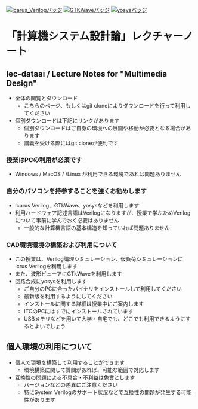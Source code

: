 [![Icarus_Verilogバッジ](https://img.shields.io/badge/Icarus_Verilog->v11.0-fe0000.svg?style=flat)](http://iverilog.icarus.com/)
[![GTKWaveバッジ](https://img.shields.io/badge/GTKWave->v3.3.1-3d4067.svg?style=flat)](http://gtkwave.sourceforge.net/)
[![yosysバッジ](https://img.shields.io/badge/yosys->v0.12--1-84e7f7.svg?style=flat)](https://github.com/YosysHQ/yosys#readme)

# 「計算機システム設計論」レクチャーノート
## lec-dataai / Lecture Notes for "Multimedia Design"
- 全体の閲覧とダウンロード
  - こちらのページ、もしくはgit cloneによりダウンロードを行って利用してください
- 個別ダウンロードは下記にリンクがあります
  - 個別ダウンロードはご自身の環境への展開や移動が必要となる場合があります
  - 講義を受ける際にはgit cloneが便利です

### 授業はPCの利用が必須です
- Windows / MacOS / /Linux が利用できる環境であれば問題ありません

### 自分のパソコンを持参することを強くお勧めします
- Icarus Verilog、GTkWave、yosysなどを利用します
- 利用ハードウェア記述言語はVerilogになりますが、授業で学ぶためVerilogについて事前に学んでおく必要はありません
  - 一般的な計算機言語の基本構造を知っていれば問題ありません

### CAD環境環境の構築および利用について
- この授業は、Verilog論理シミュレーション、仮負荷シミュレーションにIcrus Verilogを利用します
- また、波形ビューアにGTkWaveを利用します
- 回路合成にyosysを利用します
  - ご自分のPCに合ったバイナリをインストールして利用してください
  - 最新版を利用するようにしてください
  - インストールに関する詳細は授業中にご案内します
  - ITCのPCにはすでにインストールされています
  - USBメモリなどを用いて大学・自宅でも、どこでも利用できるようにするとよいでしょう

## 個人環境の利用について
- 個人で環境を構築して利用することができます
  - 環境構築に関して質問があれば、可能な範囲で対応します
- 互換性の問題による不具合・不利益は免責とします
  - バージョンなどの差異にご注意ください
  - 特にSystem Verilogのサポート状況などで互換性の問題が発生する可能性があります
